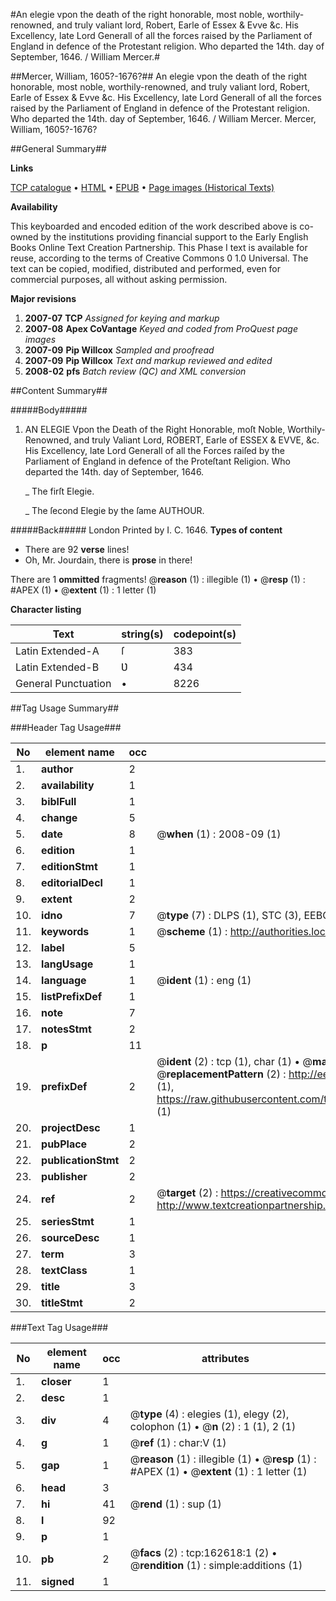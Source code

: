 #An elegie vpon the death of the right honorable, most noble, worthily-renowned, and truly valiant lord, Robert, Earle of Essex & Evve &c. His Excellency, late Lord Generall of all the forces raised by the Parliament of England in defence of the Protestant religion. Who departed the 14th. day of September, 1646. / William Mercer.#

##Mercer, William, 1605?-1676?##
An elegie vpon the death of the right honorable, most noble, worthily-renowned, and truly valiant lord, Robert, Earle of Essex & Evve &c. His Excellency, late Lord Generall of all the forces raised by the Parliament of England in defence of the Protestant religion. Who departed the 14th. day of September, 1646. / William Mercer.
Mercer, William, 1605?-1676?

##General Summary##

**Links**

[TCP catalogue](http://www.ota.ox.ac.uk/tcp/)  • 
[HTML](http://tei.it.ox.ac.uk/tcp/Texts-HTML/free/A89/A89060.html)  • 
[EPUB](http://tei.it.ox.ac.uk/tcp/Texts-EPUB/free/A89/A89060.epub) • 
[Page images (Historical Texts)](https://data.historicaltexts.jisc.ac.uk/view?pubId=eebo-99869414e&pageId=eebo-99869414e-162618-1)

**Availability**

This keyboarded and encoded edition of the
	       work described above is co-owned by the institutions
	       providing financial support to the Early English Books
	       Online Text Creation Partnership. This Phase I text is
	       available for reuse, according to the terms of Creative
	       Commons 0 1.0 Universal. The text can be copied,
	       modified, distributed and performed, even for
	       commercial purposes, all without asking permission.

**Major revisions**

1. __2007-07__ __TCP__ *Assigned for keying and markup*
1. __2007-08__ __Apex CoVantage__ *Keyed and coded from ProQuest page images*
1. __2007-09__ __Pip Willcox__ *Sampled and proofread*
1. __2007-09__ __Pip Willcox__ *Text and markup reviewed and edited*
1. __2008-02__ __pfs__ *Batch review (QC) and XML conversion*

##Content Summary##

#####Body#####

1. AN ELEGIE Vpon the Death of the Right Honorable, moſt Noble, Worthily-Renowned, and truly Valiant Lord, ROBERT, Earle of ESSEX & EVVE, &c. His Excellency, late Lord Generall of all the Forces raiſed by the Parliament of England in defence of the Proteſtant Religion. Who departed the 14th. day of September, 1646.

    _ The firſt Elegie.

    _ The ſecond Elegie by the ſame AUTHOUR.

#####Back#####
London Printed by I. C. 1646.
**Types of content**

  * There are 92 **verse** lines!
  * Oh, Mr. Jourdain, there is **prose** in there!

There are 1 **ommitted** fragments! 
 @__reason__ (1) : illegible (1)  •  @__resp__ (1) : #APEX (1)  •  @__extent__ (1) : 1 letter (1)

**Character listing**


|Text|string(s)|codepoint(s)|
|---|---|---|
|Latin Extended-A|ſ|383|
|Latin Extended-B|Ʋ|434|
|General Punctuation|•|8226|

##Tag Usage Summary##

###Header Tag Usage###

|No|element name|occ|attributes|
|---|---|---|---|
|1.|__author__|2||
|2.|__availability__|1||
|3.|__biblFull__|1||
|4.|__change__|5||
|5.|__date__|8| @__when__ (1) : 2008-09 (1)|
|6.|__edition__|1||
|7.|__editionStmt__|1||
|8.|__editorialDecl__|1||
|9.|__extent__|2||
|10.|__idno__|7| @__type__ (7) : DLPS (1), STC (3), EEBO-CITATION (1), PROQUEST (1), VID (1)|
|11.|__keywords__|1| @__scheme__ (1) : http://authorities.loc.gov/ (1)|
|12.|__label__|5||
|13.|__langUsage__|1||
|14.|__language__|1| @__ident__ (1) : eng (1)|
|15.|__listPrefixDef__|1||
|16.|__note__|7||
|17.|__notesStmt__|2||
|18.|__p__|11||
|19.|__prefixDef__|2| @__ident__ (2) : tcp (1), char (1)  •  @__matchPattern__ (2) : ([0-9\-]+):([0-9IVX]+) (1), (.+) (1)  •  @__replacementPattern__ (2) : http://eebo.chadwyck.com/downloadtiff?vid=$1&page=$2 (1), https://raw.githubusercontent.com/textcreationpartnership/Texts/master/tcpchars.xml#$1 (1)|
|20.|__projectDesc__|1||
|21.|__pubPlace__|2||
|22.|__publicationStmt__|2||
|23.|__publisher__|2||
|24.|__ref__|2| @__target__ (2) : https://creativecommons.org/publicdomain/zero/1.0/ (1), http://www.textcreationpartnership.org/docs/. (1)|
|25.|__seriesStmt__|1||
|26.|__sourceDesc__|1||
|27.|__term__|3||
|28.|__textClass__|1||
|29.|__title__|3||
|30.|__titleStmt__|2||


###Text Tag Usage###

|No|element name|occ|attributes|
|---|---|---|---|
|1.|__closer__|1||
|2.|__desc__|1||
|3.|__div__|4| @__type__ (4) : elegies (1), elegy (2), colophon (1)  •  @__n__ (2) : 1 (1), 2 (1)|
|4.|__g__|1| @__ref__ (1) : char:V (1)|
|5.|__gap__|1| @__reason__ (1) : illegible (1)  •  @__resp__ (1) : #APEX (1)  •  @__extent__ (1) : 1 letter (1)|
|6.|__head__|3||
|7.|__hi__|41| @__rend__ (1) : sup (1)|
|8.|__l__|92||
|9.|__p__|1||
|10.|__pb__|2| @__facs__ (2) : tcp:162618:1 (2)  •  @__rendition__ (1) : simple:additions (1)|
|11.|__signed__|1||
